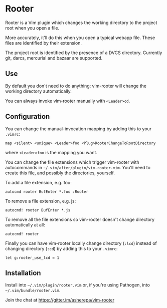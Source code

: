 # Rooter

Rooter is a Vim plugin which changes the working directory to the project root
when you open a file.

More accurately, it'll do this when you open a typical webapp file.  These files
are identified by their extension.

The project root is identified by the presence of a DVCS directory.  Currently
git, darcs, mercurial and bazaar are supported.


## Use

By default you don't need to do anything: vim-rooter will change the working
directory automatically.

You can always invoke vim-rooter manually with `<Leader>cd`.


## Configuration

You can change the manual-invocation mapping by adding this to your `.vimrc`:

    map <silent> <unique> <Leader>foo <Plug>RooterChangeToRootDirectory

where `<Leader>foo` is the mapping you want.

You can change the file extensions which trigger vim-rooter with autocommands
in `~/.vim/after/plugin/vim-rooter.vim`.  You'll need to create this file, and
possibly the directories, yourself.

To add a file extension, e.g. foo:

    autocmd rooter BufEnter *.foo :Rooter

To remove a file extension, e.g. js:

    autocmd! rooter BufEnter *.js

To remove all the file extensions so vim-rooter doesn't change directory
automatically at all:

    autocmd! rooter

Finally you can have vim-rooter locally change directory (`:lcd`) instead of
changing directory (`:cd`) by adding this to your `.vimrc`:

    let g:rooter_use_lcd = 1


## Installation

Install into `~/.vim/plugin/rooter.vim` or, if you're using Pathogen, into
`~/.vim/bundle/rooter.vim`.

Join the chat at https://gitter.im/asherepa/vim-rooter
